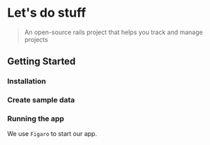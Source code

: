 # Let's do stuff
> An open-source rails project that helps you track and manage projects
## Getting Started
### Installation
### Create sample data
### Running the app
We use `Figaro` to start our app.
